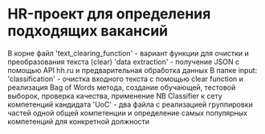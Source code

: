 # HR-проект для определения подходящих вакансий 
В корне файл 'text_clearing_function' - вариант функции для очистки и преобразования текста  (clear)
'data extraction' - получение JSON с помощью API hh.ru и предварительная обработка данных
В папке input:
'classification' - очистка входного текста с помощью clear function и реализация Bag of Words метода, создание обучающей, тестовой выборок, проверка качества, применение NB Classifier к сету компетенций кандидата
'UoC' - два файла с реализацией группировки частей одной общей компетенции и определение самых популярных компетенций для конкретной должности 
